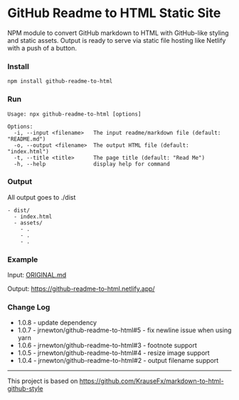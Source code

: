 # GitHub Readme to HTML Static Site

NPM module to convert GitHub markdown to HTML with GitHub-like styling and static assets. Output is ready to serve via static file hosting like Netlify with a push of a button.

### Install

```
npm install github-readme-to-html
```

### Run

```
Usage: npx github-readme-to-html [options]

Options:
  -i, --input <filename>   The input readme/markdown file (default: "README.md")
  -o, --output <filename>  The output HTML file (default: "index.html")
  -t, --title <title>      The page title (default: "Read Me")
  -h, --help               display help for command
```

### Output

All output goes to ./dist

```
- dist/
  - index.html
  - assets/
    - .
    - .
    - .
```

### Example

Input: [ORIGINAL.md](ORIGINAL.md)

Output: https://github-readme-to-html.netlify.app/

### Change Log

- 1.0.8 - update dependency
- 1.0.7 - jrnewton/github-readme-to-html#5 - fix newline issue when using yarn
- 1.0.6 - jrnewton/github-readme-to-html#3 - footnote support
- 1.0.5 - jrnewton/github-readme-to-html#4 - resize image support
- 1.0.4 - jrnewton/github-readme-to-html#2 - output filename support

---

This project is based on https://github.com/KrauseFx/markdown-to-html-github-style
